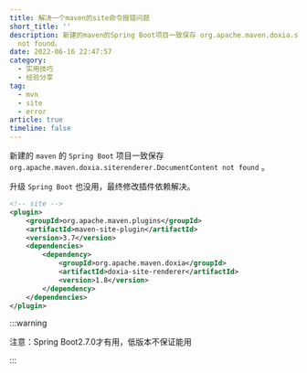 ```yaml
---
title: 解决一个maven的site命令报错问题
short_title: ''
description: 新建的maven的Spring Boot项目一致保存 org.apache.maven.doxia.siterenderer.DocumentContent
  not found。
date: 2022-06-16 22:47:57
category:
  - 实用技巧
  - 经验分享
tag:
  - mvn
  - site
  - error
article: true
timeline: false
---
```

新建的 `maven` 的 `Spring Boot` 项目一致保存 `org.apache.maven.doxia.siterenderer.DocumentContent not found` 。

升级 `Spring Boot` 也没用，最终修改插件依赖解决。

```xml
<!-- site -->
<plugin>
    <groupId>org.apache.maven.plugins</groupId>
    <artifactId>maven-site-plugin</artifactId>
    <version>3.7</version>
    <dependencies>
        <dependency>
            <groupId>org.apache.maven.doxia</groupId>
            <artifactId>doxia-site-renderer</artifactId>
            <version>1.8</version>
        </dependency>
    </dependencies>
</plugin>
```

:::warning

注意：Spring Boot2.7.0才有用，低版本不保证能用

:::